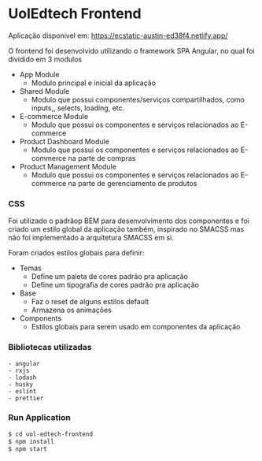 # UolEdtech Frontend

Aplicação disponivel em: https://ecstatic-austin-ed38f4.netlify.app/

O frontend foi desenvolvido utilizando o framework SPA Angular, no qual foi dividido em 3 modulos

  - App Module 
    - Modulo principal e inicial da aplicação 
  - Shared Module
    - Modulo que possui componentes/serviços compartilhados, como inputs,, selects, loading, etc.
  - E-commerce Module
    - Modulo que possui os componentes e serviços relacionados ao E-commerce
  - Product Dashboard Module
    - Modulo que possui os componentes e serviços relacionados ao E-commerce na parte de compras
  - Product Management Module
    - Modulo que possui os componentes e serviços relacionados ao E-commerce na parte de gerenciamento de produtos

### CSS

Foi utilizado o padrãop BEM para desenvolvimento dos componentes e foi criado um estilo global da aplicação também, inspirado no SMACSS mas não foi implementado a arquitetura SMACSS em si.

Foram criados estilos globais para definir:
  - Temas
    - Define um paleta de cores padrão pra aplicação
    - Define um tipografia de cores padrão pra aplicação
  - Base
    - Faz o reset de alguns estilos default
    - Armazena os animações
  - Components
    - Estilos globais para serem usado em componentes da aplicação

### Bibliotecas utilizadas

    - angular
    - rxjs
    - lodash
    - husky
    - eslint
    - prettier

### Run Application


```sh
$ cd uol-edtech-frontend
$ npm install
$ npm start
```

